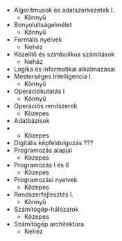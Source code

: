 - Algoritmusok és adatszerkezetek I.
  - Könnyű
- Bonyolultságelmélet
    - Könnyű
- Formális nyelvek
  - Nehéz
- Közelítő és szimbolikus számítások
  - Nehéz
- Logika és informatikai alkalmazásai
- Mesterséges Intelligencia I.
    - Könnyű
- Operációkutatás I
    - Könnyű
- Operációs rendszerek
    - Közepes
- Adatbázisok
-
    - Közepes
- Digitális képfeldolgozás ???
- Programozás alapjai
    - Közepes
- Programozás I és II    
  - Közepes
- Programozási nyelvek
    - Közepes
- Rendszerfejlesztés I.
    - Könnyű
- Számítógép-hálózatok
    - Közepes
- Számítógép architektúra
    - Nehéz